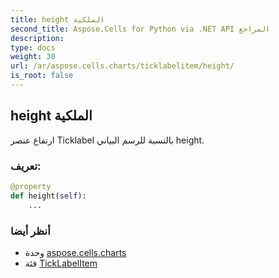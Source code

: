 ```yaml
---
title: height الملكية
second_title: Aspose.Cells for Python via .NET API المراجع
description:
type: docs
weight: 30
url: /ar/aspose.cells.charts/ticklabelitem/height/
is_root: false
---
```

##  height الملكية

ارتفاع عنصر Ticklabel بالنسبة للرسم البياني height.
###  تعريف:
```python
@property
def height(self):
    ...
```

###  أنظر أيضا
* وحدة [aspose.cells.charts](../../)
* فئة [TickLabelItem](/cells/python-net/ar/aspose.cells.charts/ticklabelitem)
